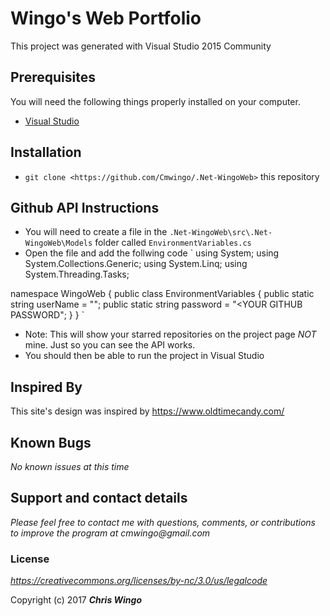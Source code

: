 # Wingo's Web Portfolio

This project was generated with Visual Studio 2015 Community

## Prerequisites

You will need the following things properly installed on your computer.

* [Visual Studio](https://www.visualstudio.com/downloads/)

## Installation

* `git clone <https://github.com/Cmwingo/.Net-WingoWeb>` this repository

## Github API Instructions

* You will need to create a file in the `.Net-WingoWeb\src\.Net-WingoWeb\Models` folder called `EnvironmentVariables.cs`
* Open the file and add the follwing code `
using System;
using System.Collections.Generic;
using System.Linq;
using System.Threading.Tasks;

namespace WingoWeb
{
    public class EnvironmentVariables
    {
        public static string userName = "<YOUR GITHUB USERNAME>";
        public static string password = "<YOUR GITHUB PASSWORD";
    }
}
`
* Note: This will show your starred repositories on the project page *NOT* mine. Just so you can see the API works.
* You should then be able to run the project in Visual Studio

## Inspired By
This site's design was inspired by https://www.oldtimecandy.com/

## Known Bugs

_No known issues at this time_

## Support and contact details

_Please feel free to contact me with questions, comments, or contributions to improve the program at cmwingo@gmail.com_

### License

*https://creativecommons.org/licenses/by-nc/3.0/us/legalcode*

Copyright (c) 2017 **_Chris Wingo_**